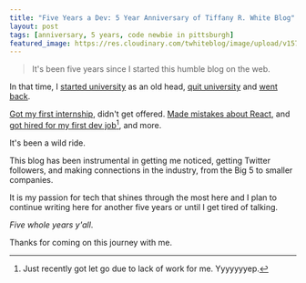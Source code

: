 ```yaml
---
title: "Five Years a Dev: 5 Year Anniversary of Tiffany R. White Blog"
layout: post
tags: [anniversary, 5 years, code newbie in pittsburgh]
featured_image: https://res.cloudinary.com/twhiteblog/image/upload/v1579404231/twblog-anniversary_plw2mj.jpg
---
```


> It's been five years since I started this humble blog on the web.

In that time, I [started university](https://tiffanywhite.dev/2015/05/02/i-am-now-a-pitt-panther/) as an old head, [quit university](https://tiffanywhite.dev/2016/02/17/fear-loathing-anxiety-pittsburgh/) and [went back](https://tiffanywhite.dev/2016/05/08/pitt/).

[Got my first internship](https://tiffanywhite.dev/2017/11/15/i-am-doing-this-thing/), didn't get offered. [Made mistakes about React](https://tiffanywhite.dev/2018/05/19/react-reconciliation/), and [got hired for my first dev job](https://tiffanywhite.dev/2019/07/03/goal-completed/)[^1], and more.

It's been a wild ride.

This blog has been instrumental in getting me noticed, getting Twitter followers, and making connections in the industry, from the Big 5 to smaller companies.

It is my passion for tech that shines through the most here and I plan to continue writing here for another five years or until I get tired of talking.

*Five whole years y'all*.

Thanks for coming on this journey with me.

[^1]: Just recently got let go due to lack of work for me. Yyyyyyyep.
